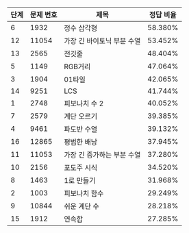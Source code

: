 | 단계 | 문제 번호 | 제목 | 정답 비율 |
| --- | --- | --- | --- |
| 6 | 1932 | 정수 삼각형 | 58.380% | 
| 12 | 11054 | 가장 긴 바이토닉 부분 수열 | 53.452% | 
| 13 | 2565 | 전깃줄 | 48.404% | 
| 5 | 1149 | RGB거리 | 47.064% | 
| 3 | 1904 | 01타일 | 42.065% | 
| 14 | 9251 | LCS | 41.744% | 
| 1 | 2748 | 피보나치 수 2 | 40.052% | 
| 7 | 2579 | 계단 오르기 | 39.385% | 
| 4 | 9461 | 파도반 수열 | 39.132% | 
| 16 | 12865 | 평범한 배낭 | 37.945% | 
| 11 | 11053 | 가장 긴 증가하는 부분 수열 | 37.280% | 
| 10 | 2156 | 포도주 시식 | 34.520% | 
| 8 | 1463 | 1로 만들기 | 31.968% | 
| 2 | 1003 | 피보나치 함수 | 29.249% | 
| 9 | 10844 | 쉬운 계단 수 | 28.218% | 
| 15 | 1912 | 연속합 | 27.285% | 
